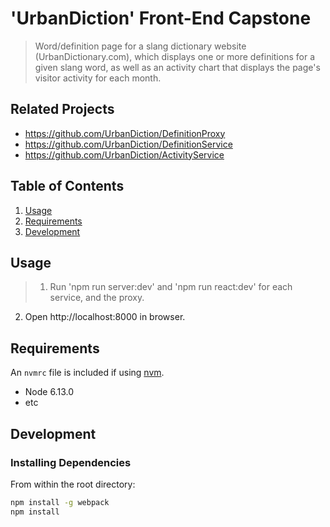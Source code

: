 # 'UrbanDiction' Front-End Capstone

> Word/definition page for a slang dictionary website (UrbanDictionary.com), which displays one or more definitions for a given slang word, as well as an activity chart that displays the page's visitor activity for each month.

## Related Projects

  - https://github.com/UrbanDiction/DefinitionProxy
  - https://github.com/UrbanDiction/DefinitionService
  - https://github.com/UrbanDiction/ActivityService

## Table of Contents

1. [Usage](#Usage)
1. [Requirements](#requirements)
1. [Development](#development)

## Usage

> 1. Run 'npm run server:dev' and 'npm run react:dev' for each service, and the proxy.
  2. Open http://localhost:8000 in browser.

## Requirements

An `nvmrc` file is included if using [nvm](https://github.com/creationix/nvm).

- Node 6.13.0
- etc

## Development

### Installing Dependencies

From within the root directory:

```sh
npm install -g webpack
npm install
```

